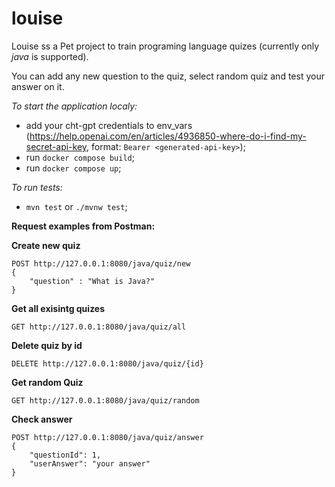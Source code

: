 # louise

Louise ss a Pet project to train programing language quizes (currently only *java* is supported).

You can add any new question to the quiz, select random quiz and test your answer on it.

*To start the application localy:*
- add your cht-gpt credentials to env_vars (https://help.openai.com/en/articles/4936850-where-do-i-find-my-secret-api-key, format: ```Bearer <generated-api-key>```);
- run ```docker compose build```;
- run ```docker compose up```;

*To run tests:*
- ```mvn test``` or ```./mvnw test```;

**Request examples from Postman:**

**Create new quiz**
```
POST http://127.0.0.1:8080/java/quiz/new
{
    "question" : "What is Java?"
}
```

**Get all exisintg quizes**
```
GET http://127.0.0.1:8080/java/quiz/all
```

**Delete quiz by id**
```
DELETE http://127.0.0.1:8080/java/quiz/{id}
```

**Get random Quiz**
```
GET http://127.0.0.1:8080/java/quiz/random
```

**Check answer**
```
POST http://127.0.0.1:8080/java/quiz/answer
{
    "questionId": 1,
    "userAnswer": "your answer"
}
```


